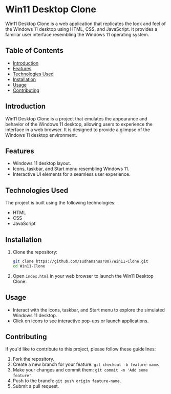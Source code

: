 # Win11 Desktop Clone

Win11 Desktop Clone is a web application that replicates the look and feel of the Windows 11 desktop using HTML, CSS, and JavaScript. It provides a familiar user interface resembling the Windows 11 operating system.

## Table of Contents

- [Introduction](#introduction)
- [Features](#features)
- [Technologies Used](#technologies-used)
- [Installation](#installation)
- [Usage](#usage)
- [Contributing](#contributing)

## Introduction

Win11 Desktop Clone is a project that emulates the appearance and behavior of the Windows 11 desktop, allowing users to experience the interface in a web browser. It is designed to provide a glimpse of the Windows 11 desktop environment.

## Features

- Windows 11 desktop layout.
- Icons, taskbar, and Start menu resembling Windows 11.
- Interactive UI elements for a seamless user experience.

## Technologies Used

The project is built using the following technologies:

- HTML
- CSS
- JavaScript

## Installation

1. Clone the repository:
   ```bash
   git clone https://github.com/sudhanshusr007/Win11-Clone.git
   cd Win11-Clone
   ```

2. Open `index.html` in your web browser to launch the Win11 Desktop Clone.

## Usage

- Interact with the icons, taskbar, and Start menu to explore the simulated Windows 11 desktop.
- Click on icons to see interactive pop-ups or launch applications.

## Contributing

If you'd like to contribute to this project, please follow these guidelines:

1. Fork the repository.
2. Create a new branch for your feature: `git checkout -b feature-name`.
3. Make your changes and commit them: `git commit -m 'Add some feature'`.
4. Push to the branch: `git push origin feature-name`.
5. Submit a pull request.
